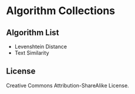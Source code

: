 # Algorithm Collections

## Algorithm List

* Levenshtein Distance
* Text Similarity

## License

Creative Commons Attribution-ShareAlike License.
